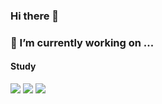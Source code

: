 ### Hi there 👋

<!--
**Rayjun0525/Rayjun0525** is a ✨ _special_ ✨ repository because its `README.md` (this file) appears on your GitHub profile.

Here are some ideas to get you started:

- 🔭 I’m currently working on ...
- 🌱 I’m currently learning ...
- 👯 I’m looking to collaborate on ...
- 🤔 I’m looking for help with ...
- 💬 Ask me about ...
- 📫 How to reach me: ...
- 😄 Pronouns: ...
- ⚡ Fun fact: ...
-->

### 🔭 I’m currently working on ...
#### Study
 <img src="https://img.shields.io/badge/Python-3776AB?style=flat&logo=Python&logoColor=white"/> <img src="https://img.shields.io/badge/Go-00ADD8?style=flat&logo=Go&logoColor=white"/> <img src="https://img.shields.io/badge/PostgreSQL-4169E1?style=flat&logo=PostgreSQL&logoColor=white"/>
